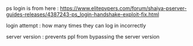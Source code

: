 ps login is from here : https://www.elitepvpers.com/forum/shaiya-pserver-guides-releases/4387243-ps_login-handshake-exploit-fix.html

login attempt : how many times they can log in incorrectly

server version : prevents ppl from bypassing the server version
